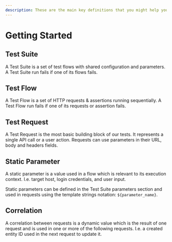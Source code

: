 ```yaml
---
description: These are the main key definitions that you might help you getting started.
---
```


# Getting Started

## Test Suite

A Test Suite is a set of test flows with shared configuration and parameters. A Test Suite run fails if one of its flows fails.

## Test Flow

A Test Flow is a set of HTTP requests & assertions running sequentially. A Test Flow run fails if one of its requests or assertion fails.

## Test Request

A Test Request is the most basic building block of our tests. It represents a single API call or a user action. Requests can use parameters in their URL, body and headers fields.

## Static Parameter

A static parameter is a value used in a flow which is relevant to its execution context. I.e. target host, login credentials, and user input. 

Static parameters can be defined in the Test Suite parameters section and used in requests using the template strings notation: `${parameter_name}`.

## **Correlation**

A correlation between requests is a dynamic value which is the result of one request and is used in one or more of the following requests. I.e. a created entity ID used in the next request to update it. 

